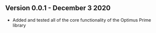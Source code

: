## Version 0.0.1 - December 3 2020

* Added and tested all of the core functionality of the Optimus Prime library
